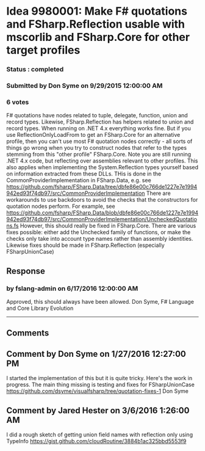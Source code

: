 # Idea 9980001: Make F# quotations and FSharp.Reflection usable with mscorlib and FSharp.Core for other target profiles #

### Status : completed

### Submitted by Don Syme on 9/29/2015 12:00:00 AM

### 6 votes

F# quotations have nodes related to tuple, delegate, function, union and record types. Likewise, FSharp.Reflection has helpers related to union and record types.
When running on .NET 4.x everything works fine. But if you use ReflectionOnlyLoadFrom to get an FSharp.Core for an alternative profile, then you can't use most F# quotation nodes correctly - all sorts of things go wrong when you try to construct nodes that refer to the types stemming from this "other profile" FSharp.Core. Note you are still running .NET 4.x code, but reflecting over assemblies relevant to other profiles.
This also applies when implementing the System.Reflection types yourself based on information extracted from these DLLs. THis is done in the CommonProviderImplementation in FSharp.Data, e.g. see https://github.com/fsharp/FSharp.Data/tree/dbfe86e00c766de1227e7e1994942ed93f74db97/src/CommonProviderImplementation
There are workarounds to use backdoors to avoid the checks that the constructors for quotation nodes perform. For example, see https://github.com/fsharp/FSharp.Data/blob/dbfe86e00c766de1227e7e1994942ed93f74db97/src/CommonProviderImplementation/UncheckedQuotations.fs
However, this should really be fixed in FSharp.Core. There are various fixes possible: either add the Unchecked family of functions, or make the checks only take into account type names rather than assembly identities.
Likewise fixes should be made in FSharp.Reflection (especially FSharpUnionCase)



## Response 
### by fslang-admin on 6/17/2016 12:00:00 AM

Approved, this should always have been allowed.
Don Syme, F# Language and Core Library Evolution

------------------------
## Comments


## Comment by Don Syme on 1/27/2016 12:27:00 PM
I started the implementation of this but it is quite tricky. Here's the work in progress. The main thing missing is testing and fixes for FSharpUnionCase https://github.com/dsyme/visualfsharp/tree/quotation-fixes-1
Don Syme


## Comment by Jared Hester on 3/6/2016 1:26:00 AM
I did a rough sketch of getting union field names with reflection only using TypeInfo
https://gist.github.com/cloudRoutine/3884b1ac325bbd5553f9


